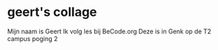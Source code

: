 # geert's collage
Mijn naam is Geert
Ik volg les bij BeCode.org
Deze is in Genk op de T2 campus
poging 2
